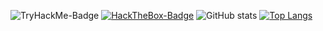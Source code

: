 ![TryHackMe-Badge](https://tryhackme-badges.s3.amazonaws.com/rampantspark.png)
[![HackTheBox-Badge](http://www.hackthebox.eu/badge/image/1265623)](https://www.hackthebox.eu/home/users/profile/1265623)
![GitHub stats](https://github-readme-stats-rampant.vercel.app/api?username=rampantspark&show_icons=true&theme=synthwave&count_private=true)
[![Top Langs](https://github-readme-stats-rampant.vercel.app/api/top-langs/?username=rampantspark&theme=synthwave&langs_count=8&hide=css,asp.net,html,scss,shell,typescript,glsl,haxe,meson)](https://github.com/anuraghazra/github-readme-stats)

